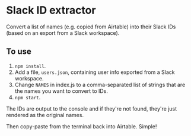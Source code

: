 # Slack ID extractor

Convert a list of names (e.g. copied from Airtable) into their Slack IDs (based on an export from a Slack workspace).

## To use

1. `npm install`. 
2. Add a file, `users.json`, containing user info exported from a Slack workspace.
2. Change `NAMES` in index.js to a comma-separated list of strings that are the names you want to convert to IDs.
3. `npm start`.

The IDs are output to the console and if they're not found, they're just rendered as the original names.

Then copy-paste from the terminal back into Airtable. Simple!